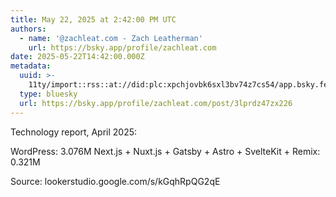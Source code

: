```yaml
---
title: May 22, 2025 at 2:42:00 PM UTC
authors:
  - name: '@zachleat.com - Zach Leatherman'
    url: https://bsky.app/profile/zachleat.com
date: 2025-05-22T14:42:00.000Z
metadata:
  uuid: >-
    11ty/import::rss::at://did:plc:xpchjovbk6sxl3bv74z7cs54/app.bsky.feed.post/3lprdz47zx226
  type: bluesky
  url: https://bsky.app/profile/zachleat.com/post/3lprdz47zx226
---
```

Technology report, April 2025:

WordPress: 3.076M
Next.js + Nuxt.js + Gatsby + Astro + SvelteKit + Remix: 0.321M

Source: lookerstudio.google.com/s/kGqhRpQG2qE